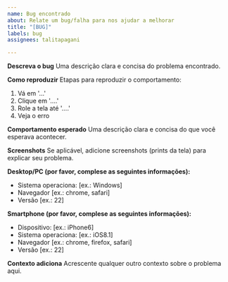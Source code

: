 ```yaml
---
name: Bug encontrado
about: Relate um bug/falha para nos ajudar a melhorar
title: "[BUG]"
labels: bug
assignees: talitapagani

---
```


**Descreva o bug**
Uma descrição clara e concisa do problema encontrado.

**Como reproduzir**
Etapas para reproduzir o comportamento:
1. Vá em '...'
2. Clique em '....'
3. Role a tela até '....'
4. Veja o erro

**Comportamento esperado**
Uma descrição clara e concisa do que você esperava acontecer.

**Screenshots**
Se aplicável, adicione screenshots (prints da tela) para explicar seu problema.

**Desktop/PC (por favor, complese as seguintes informações):**
 - Sistema operaciona: [ex.: Windows]
 - Navegador [ex.: chrome, safari]
 - Versão [ex.: 22]

**Smartphone (por favor, complese as seguintes informações):**
 - Dispositivo: [ex.: iPhone6]
 - Sistema operaciona: [ex.: iOS8.1]
 - Navegador [ex.: chrome, firefox, safari]
 - Versão [ex.: 22]

**Contexto adiciona**
Acrescente qualquer outro contexto sobre o problema aqui.
